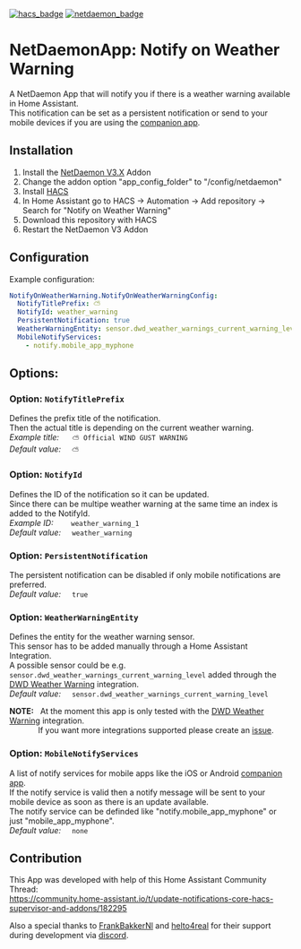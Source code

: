 [![hacs_badge](https://img.shields.io/badge/HACS-Custom-41BDF5.svg)](https://github.com/hacs/integration)
[![netdaemon_badge](https://img.shields.io/badge/NetDaemon-v3-pink)](https://netdaemon.xyz/docs/v3)

# NetDaemonApp: Notify on Weather Warning
A NetDaemon App that will notify you if there is a weather warning available in Home Assistant.  
This notification can be set as a persistent notification or send to your mobile devices if you are using the [companion app](https://companion.home-assistant.io/).  

## Installation
1. Install the [NetDaemon V3.X](https://netdaemon.xyz/docs/v3/started/installation) Addon
2. Change the addon option "app_config_folder" to "/config/netdaemon"
3. Install [HACS](https://hacs.xyz/docs/setup/download)
4. In Home Assistant go to HACS -> Automation -> Add repository -> Search for "Notify on Weather Warning"
5. Download this repository with HACS
6. Restart the NetDaemon V3 Addon

## Configuration  

Example configuration:

```yaml
NotifyOnWeatherWarning.NotifyOnWeatherWarningConfig:
  NotifyTitlePrefix: ⛅
  NotifyId: weather_warning
  PersistentNotification: true
  WeatherWarningEntity: sensor.dwd_weather_warnings_current_warning_level
  MobileNotifyServices:
    - notify.mobile_app_myphone
```

## Options:

### Option: `NotifyTitlePrefix`

Defines the prefix title of the notification.  
Then the actual title is depending on the current weather warning.  
*Example title:* &nbsp;&nbsp;&nbsp;&nbsp; `⛅ Official WIND GUST WARNING`  
*Default value:* &nbsp;&nbsp;&nbsp; `⛅`

### Option: `NotifyId`

Defines the ID of the notification so it can be updated.  
Since there can be multipe weather warning at the same time an index is added to the NotifyId.  
*Example ID:* &nbsp;&nbsp;&nbsp;&nbsp;&nbsp;&nbsp; `weather_warning_1`  
*Default value:* &nbsp;&nbsp;&nbsp; `weather_warning`  

### Option: `PersistentNotification`

The persistent notification can be disabled if only mobile notifications are preferred.  
*Default value:* &nbsp;&nbsp;&nbsp; `true`  

### Option: `WeatherWarningEntity`

Defines the entity for the weather warning sensor.  
This sensor has to be added manually through a Home Assistant Integration.  
A possible sensor could be e.g. `sensor.dwd_weather_warnings_current_warning_level` added through the [DWD Weather Warning](https://www.home-assistant.io/integrations/dwd_weather_warnings/) integration.  
*Default value:* &nbsp;&nbsp;&nbsp; `sensor.dwd_weather_warnings_current_warning_level`  

__NOTE:__ &nbsp; At the moment this app is only tested with the [DWD Weather Warning](https://www.home-assistant.io/integrations/dwd_weather_warnings/) integration.  
&nbsp;&nbsp;&nbsp;&nbsp;&nbsp;&nbsp;&nbsp;&nbsp;&nbsp;&nbsp;&nbsp;&nbsp; If you want more integrations supported please create an [issue](https://github.com/ElVit/netdaemon-notify-on-weather-warning/issues).  

### Option: `MobileNotifyServices`

A list of notify services for mobile apps like the iOS or Android [companion app](https://companion.home-assistant.io/).  
If the notify service is valid then a notify message will be sent to your mobile device as soon as there is an update available.  
The notify service can be definded like "notify.mobile_app_myphone" or just "mobile_app_myphone".  
*Default value:* &nbsp;&nbsp;&nbsp; `none`  

## Contribution
This App was developed with help of this Home Assistant Community Thread:  
https://community.home-assistant.io/t/update-notifications-core-hacs-supervisor-and-addons/182295  

Also a special thanks to [FrankBakkerNl](https://github.com/FrankBakkerNl) and [helto4real](https://github.com/helto4real) for their support during development via [discord](https://discord.gg/K3xwfcX).

